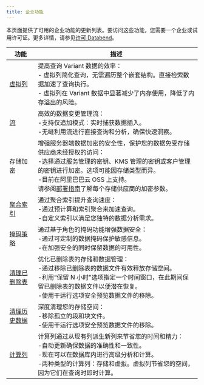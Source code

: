 ```yaml
---
title: 企业功能
---
```


本页面提供了可用的企业功能的更新列表。要访问这些功能，您需要一个企业或试用许可证。更多详情，请参见[许可 Databend](20-license.md)。

| 功能                                                                    | 描述                                                                                                                                                                                                                                                                                                      |
| ----------------------------------------------------------------------- | --------------------------------------------------------------------------------------------------------------------------------------------------------------------------------------------------------------------------------------------------------------------------------------------------------- |
| [虚拟列](/sql/sql-commands/ddl/virtual-column)                          | 提高查询 Variant 数据的效率：<br/>- 虚拟列简化查询，无需遍历整个嵌套结构。直接检索数据加速了查询执行。<br/>- 虚拟列在 Variant 数据中显著减少了内存使用，降低了内存溢出的风险。                                                                                                                            |
| [流](/sql/sql-commands/ddl/stream)                                      | 高效的数据变更管理流：<br/>-支持仅追加模式：实时捕获数据插入。<br/>-无缝利用流进行直接查询和分析，确保快速洞察。                                                                                                                                                                                          |
| 存储加密                                                                | 增强服务器端数据加密的安全性，保护您的数据免受存储供应商未经授权的访问：<br/>-选择通过服务管理的密钥、KMS 管理的密钥或客户管理的密钥进行加密。选项可能因存储类型而异。<br/>-目前在阿里巴巴云 OSS 上支持。<br/>请参阅[部署指南](../../../10-deploy/01-deploying-databend.md)了解每个存储供应商的加密参数。 |
| [聚合索引](/sql/sql-commands/ddl/aggregating-index)                     | 通过聚合索引提升查询速度：<br/>-通过预计算和索引聚合来加速查询。<br/>-自定义索引以满足您独特的数据分析需求。                                                                                                                                                                                              |
| [掩码策略](/sql/sql-commands/ddl/mask-policy/)                          | 通过基于角色的掩码功能增强数据安全：<br/>-通过可定制的数据掩码保护敏感信息。<br/>-在加强安全的同时保留数据的可用性。                                                                                                                                                                                      |
| [清理已删除表](/sql/sql-commands/ddl/table/vacuum-drop-table)           | 优化已删除表的存储和数据管理：<br/>-通过移除已删除表的数据文件有效释放存储空间。<br/>-利用“保留 N 小时”选项指定一个时间窗口，在此期间保留已删除表的数据文件以便潜在恢复。<br/>-使用干运行选项安全预览数据文件的移除。                                                                                     |
| [清理历史数据](/sql/sql-commands/ddl/table/vacuum-table)                | 深度清理您的存储空间：<br/>-移除孤立的段和块文件。<br/>-使用干运行选项安全预览数据文件的移除。                                                                                                                                                                                                            |
| [计算列](/sql/sql-commands/ddl/table/ddl-create-table#computed-columns) | 计算列通过从现有列派生新列来节省您的时间和精力：<br/>-自动更新确保数据的准确性和一致性。<br/>-现在可以在数据库内进行高级分析和计算。<br/>-两种类型的计算列：存储和虚拟。虚拟列节省您的空间，因为它们在查询时即时计算。                                                                                    |
